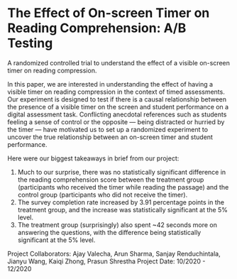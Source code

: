 # The Effect of On-screen Timer on Reading Comprehension: A/B Testing
A randomized controlled trial to understand the effect of a visible on-screen timer on reading compression.

In this paper, we are interested in understanding the effect of having a visible timer on reading compression in the context of timed assessments. Our experiment is designed to test if there is a causal relationship between the presence of a visible timer on the screen and student performance on a digital assessment task. Conflicting anecdotal references such as students feeling a sense of control or the opposite — being distracted or hurried by the timer — have motivated us to set up a randomized experiment to uncover the true relationship between an on-screen timer and student performance.

Here were our biggest takeaways in brief from our project:

1. Much to our surprise, there was no statistically significant difference in the reading comprehension score between the treatment group (participants who received the timer while reading the passage) and the control group (participants who did not receive the timer).
2. The survey completion rate increased by 3.91 percentage points in the treatment group, and the increase was statistically significant at the 5% level.
3. The treatment group (surprisingly) also spent ~42 seconds more on answering the questions, with the difference being statistically significant at the 5% level.

Project Collaborators: Ajay Valecha, Arun Sharma, Sanjay Renduchintala, Jianyu Wang, Kaiqi Zhong, Prasun Shrestha
Project Date: 10/2020 - 12/2020
